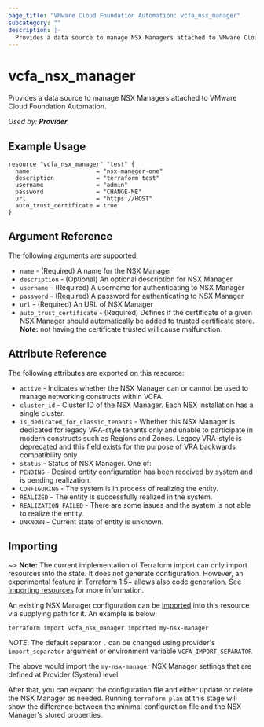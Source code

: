 ```yaml
---
page_title: "VMware Cloud Foundation Automation: vcfa_nsx_manager"
subcategory: ""
description: |-
  Provides a data source to manage NSX Managers attached to VMware Cloud Foundation Automation.
---
```


# vcfa_nsx_manager

Provides a data source to manage NSX Managers attached to VMware Cloud Foundation Automation.

_Used by: **Provider**_

## Example Usage

```hcl
resource "vcfa_nsx_manager" "test" {
  name                   = "nsx-manager-one"
  description            = "terraform test"
  username               = "admin"
  password               = "CHANGE-ME"
  url                    = "https://HOST"
  auto_trust_certificate = true
}
```

## Argument Reference

The following arguments are supported:

- `name` - (Required) A name for the NSX Manager
- `description` - (Optional) An optional description for NSX Manager
- `username` - (Required) A username for authenticating to NSX Manager
- `password` - (Required) A password for authenticating to NSX Manager
- `url` - (Required) An URL of NSX Manager
- `auto_trust_certificate` - (Required) Defines if the certificate of a given NSX Manager should
  automatically be added to trusted certificate store. **Note:** not having the certificate trusted
  will cause malfunction.

## Attribute Reference

The following attributes are exported on this resource:

- `active` - Indicates whether the NSX Manager can or cannot be used to manage networking constructs within VCFA.
- `cluster_id` - Cluster ID of the NSX Manager. Each NSX installation has a single cluster.
- `is_dedicated_for_classic_tenants` - Whether this NSX Manager is dedicated for legacy VRA-style tenants only and unable to
  participate in modern constructs such as Regions and Zones. Legacy VRA-style is deprecated and this field exists for
  the purpose of VRA backwards compatibility only
- `status` - Status of NSX Manager. One of:
- `PENDING` - Desired entity configuration has been received by system and is pending realization.
- `CONFIGURING` - The system is in process of realizing the entity.
- `REALIZED` - The entity is successfully realized in the system.
- `REALIZATION_FAILED` - There are some issues and the system is not able to realize the entity.
- `UNKNOWN` - Current state of entity is unknown.

## Importing

~> **Note:** The current implementation of Terraform import can only import resources into the
state. It does not generate configuration. However, an experimental feature in Terraform 1.5+ allows
also code generation. See [Importing resources][importing-resources] for more information.

An existing NSX Manager configuration can be [imported][docs-import] into this resource via
supplying path for it. An example is below:

```shell
terraform import vcfa_nsx_manager.imported my-nsx-manager
```

_NOTE_: The default separator `.` can be changed using provider's `import_separator` argument or environment variable `VCFA_IMPORT_SEPARATOR`

The above would import the `my-nsx-manager` NSX Manager settings that are defined at Provider (System) level.

After that, you can expand the configuration file and either update or delete the NSX Manager as needed. Running `terraform plan`
at this stage will show the difference between the minimal configuration file and the NSX Manager's stored properties.

[docs-import]: https://www.terraform.io/docs/import
[importing-resources]: /providers/vmware/vcfa/latest/docs/guides/importing_resources
